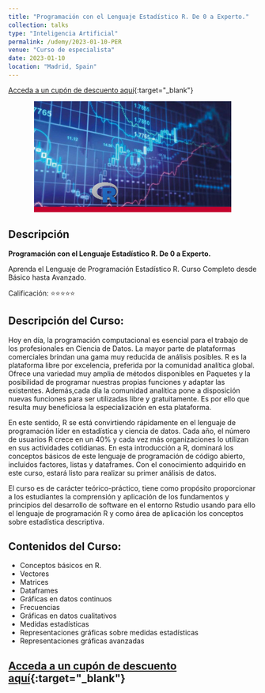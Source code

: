```yaml
---
title: "Programación con el Lenguaje Estadístico R. De 0 a Experto."
collection: talks
type: "Inteligencia Artificial"
permalink: /udemy/2023-01-10-PER
venue: "Curso de especialista"
date: 2023-01-10
location: "Madrid, Spain"
---
```


[Acceda a un cupón de descuento aquí](https://www.udemy.com/course/programacion-lenguaje-estadistico-r/?couponCode=JUL_2024){:target="_blank"}

<div>
<p align = "center">
<img src="/images/courses/PER.jpg" alt="Programación con R" width="400">
</p>
</div>

## Descripción

<b>Programación con el Lenguaje Estadístico R. De 0 a Experto.</b>

Aprenda el Lenguaje de Programación Estadístico R. Curso Completo desde Básico hasta Avanzado.

Calificación: ⭐⭐⭐⭐⭐

## Descripción del Curso:

Hoy en día, la programación computacional es esencial para el trabajo de los profesionales en Ciencia de Datos. La mayor parte de plataformas comerciales brindan una gama muy reducida de análisis posibles. R es la plataforma libre por excelencia, preferida por la comunidad analítica global. Ofrece una variedad muy amplia de métodos disponibles en Paquetes y la posibilidad de programar nuestras propias funciones y adaptar las existentes. Además,cada día la comunidad analítica pone a disposición nuevas funciones para ser utilizadas libre y gratuitamente. Es por ello que resulta muy beneficiosa la especialización en esta plataforma.

En este sentido, R se está convirtiendo rápidamente en el lenguaje de programación líder en estadística y ciencia de datos. Cada año, el número de usuarios R crece en un 40% y cada vez más organizaciones lo utilizan en sus actividades cotidianas. En esta introducción a R, dominará los conceptos básicos de este lenguaje de programación de código abierto, incluidos factores, listas y dataframes. Con el conocimiento adquirido en este curso, estará listo para realizar su primer análisis de datos.

El curso es de carácter teórico-práctico, tiene como propósito proporcionar a los estudiantes la comprensión y aplicación de los fundamentos y principios del desarrollo de software en el entorno Rstudio usando para ello el lenguaje de programación R y como área de aplicación los conceptos sobre estadística descriptiva.


## Contenidos del Curso:

- Conceptos básicos en R.
- Vectores
- Matrices
- Dataframes
- Gráficas en datos continuos
- Frecuencias
- Gráficas en datos cualitativos
- Medidas estadísticas
- Representaciones gráficas sobre medidas estadísticas
- Representaciones gráficas avanzadas

## [Acceda a un cupón de descuento aquí](https://www.udemy.com/course/programacion-lenguaje-estadistico-r/?couponCode=JUL_2024){:target="_blank"}

